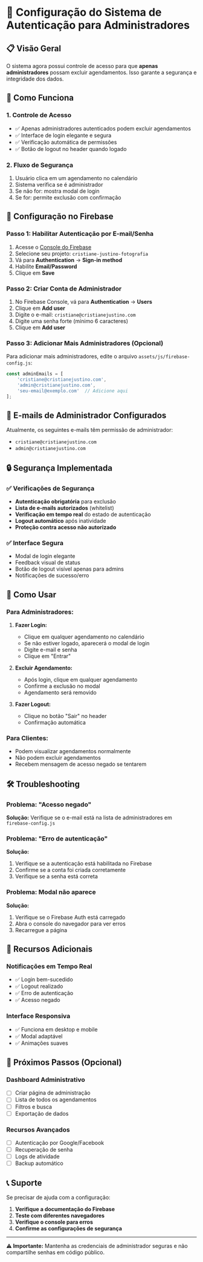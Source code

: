 # 🔐 Configuração do Sistema de Autenticação para Administradores

## 📋 Visão Geral

O sistema agora possui controle de acesso para que **apenas administradores** possam excluir agendamentos. Isso garante a segurança e integridade dos dados.

## 🚀 Como Funciona

### 1. **Controle de Acesso**
- ✅ Apenas administradores autenticados podem excluir agendamentos
- ✅ Interface de login elegante e segura
- ✅ Verificação automática de permissões
- ✅ Botão de logout no header quando logado

### 2. **Fluxo de Segurança**
1. Usuário clica em um agendamento no calendário
2. Sistema verifica se é administrador
3. Se não for: mostra modal de login
4. Se for: permite exclusão com confirmação

## 🔧 Configuração no Firebase

### Passo 1: Habilitar Autenticação por E-mail/Senha

1. Acesse o [Console do Firebase](https://console.firebase.google.com)
2. Selecione seu projeto: `cristiane-justino-fotografia`
3. Vá para **Authentication** → **Sign-in method**
4. Habilite **Email/Password**
5. Clique em **Save**

### Passo 2: Criar Conta de Administrador

1. No Firebase Console, vá para **Authentication** → **Users**
2. Clique em **Add user**
3. Digite o e-mail: `cristiane@cristianejustino.com`
4. Digite uma senha forte (mínimo 6 caracteres)
5. Clique em **Add user**

### Passo 3: Adicionar Mais Administradores (Opcional)

Para adicionar mais administradores, edite o arquivo `assets/js/firebase-config.js`:

```javascript
const adminEmails = [
    'cristiane@cristianejustino.com',
    'admin@cristianejustino.com',
    'seu-email@exemplo.com'  // Adicione aqui
];
```

## 👤 E-mails de Administrador Configurados

Atualmente, os seguintes e-mails têm permissão de administrador:

- `cristiane@cristianejustino.com`
- `admin@cristianejustino.com`

## 🔒 Segurança Implementada

### ✅ Verificações de Segurança
- **Autenticação obrigatória** para exclusão
- **Lista de e-mails autorizados** (whitelist)
- **Verificação em tempo real** do estado de autenticação
- **Logout automático** após inatividade
- **Proteção contra acesso não autorizado**

### ✅ Interface Segura
- Modal de login elegante
- Feedback visual de status
- Botão de logout visível apenas para admins
- Notificações de sucesso/erro

## 🎯 Como Usar

### Para Administradores:

1. **Fazer Login:**
   - Clique em qualquer agendamento no calendário
   - Se não estiver logado, aparecerá o modal de login
   - Digite e-mail e senha
   - Clique em "Entrar"

2. **Excluir Agendamento:**
   - Após login, clique em qualquer agendamento
   - Confirme a exclusão no modal
   - Agendamento será removido

3. **Fazer Logout:**
   - Clique no botão "Sair" no header
   - Confirmação automática

### Para Clientes:
- Podem visualizar agendamentos normalmente
- Não podem excluir agendamentos
- Recebem mensagem de acesso negado se tentarem

## 🛠️ Troubleshooting

### Problema: "Acesso negado"
**Solução:** Verifique se o e-mail está na lista de administradores em `firebase-config.js`

### Problema: "Erro de autenticação"
**Solução:** 
1. Verifique se a autenticação está habilitada no Firebase
2. Confirme se a conta foi criada corretamente
3. Verifique se a senha está correta

### Problema: Modal não aparece
**Solução:** 
1. Verifique se o Firebase Auth está carregado
2. Abra o console do navegador para ver erros
3. Recarregue a página

## 📱 Recursos Adicionais

### Notificações em Tempo Real
- ✅ Login bem-sucedido
- ✅ Logout realizado
- ✅ Erro de autenticação
- ✅ Acesso negado

### Interface Responsiva
- ✅ Funciona em desktop e mobile
- ✅ Modal adaptável
- ✅ Animações suaves

## 🔄 Próximos Passos (Opcional)

### Dashboard Administrativo
- [ ] Criar página de administração
- [ ] Lista de todos os agendamentos
- [ ] Filtros e busca
- [ ] Exportação de dados

### Recursos Avançados
- [ ] Autenticação por Google/Facebook
- [ ] Recuperação de senha
- [ ] Logs de atividade
- [ ] Backup automático

## 📞 Suporte

Se precisar de ajuda com a configuração:

1. **Verifique a documentação do Firebase**
2. **Teste com diferentes navegadores**
3. **Verifique o console para erros**
4. **Confirme as configurações de segurança**

---

**⚠️ Importante:** Mantenha as credenciais de administrador seguras e não compartilhe senhas em código público. 